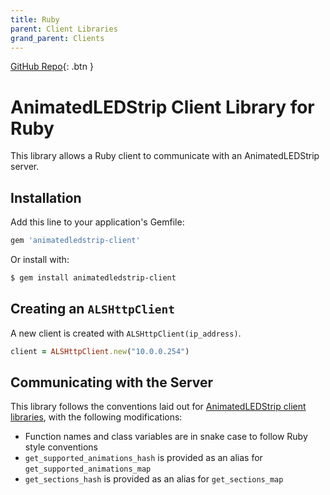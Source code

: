```yaml
---
title: Ruby
parent: Client Libraries
grand_parent: Clients
---
```


[GitHub Repo](https://github.com/AnimatedLEDStrip/client-ruby){: .btn }

# AnimatedLEDStrip Client Library for Ruby

This library allows a Ruby client to communicate with an AnimatedLEDStrip server.

## Installation

Add this line to your application's Gemfile:

```ruby
gem 'animatedledstrip-client'
```

Or install with:

```bash
$ gem install animatedledstrip-client
```

## Creating an `ALSHttpClient`

A new client is created with `ALSHttpClient(ip_address)`.

```ruby
client = ALSHttpClient.new("10.0.0.254")
```

## Communicating with the Server

This library follows the conventions laid out for [AnimatedLEDStrip client libraries](/clients/client-libraries), with the following modifications:

- Function names and class variables are in snake case to follow Ruby style conventions
- `get_supported_animations_hash` is provided as an alias for `get_supported_animations_map`
- `get_sections_hash` is provided as an alias for `get_sections_map`
